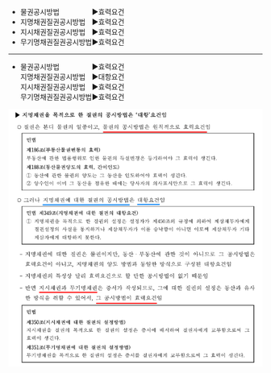 <link rel="stylesheet" href="../_res/darkmode.css">

- 물권공시방법ㅤㅤㅤㅤㅤ▶<span class="r">효력요건</span>
- 지명채권질권공시방법ㅤ▶<span class="t">효력요건</span>
- 지시채권질권공시방법ㅤ▶<span class="r">효력요건</span>
- 무기명채권질권공시방법▶<span class="r">효력요건</span>
---
- 물권공시방법ㅤㅤㅤㅤㅤ▶<span class="r">효력요건</span>  
  지명채권질권공시방법ㅤ▶<span class="b">대항요건</span>  
  지시채권질권공시방법ㅤ▶<span class="r">효력요건</span>  
  무기명채권질권공시방법▶<span class="r">효력요건</span>  

![](349조-공시방법.png)